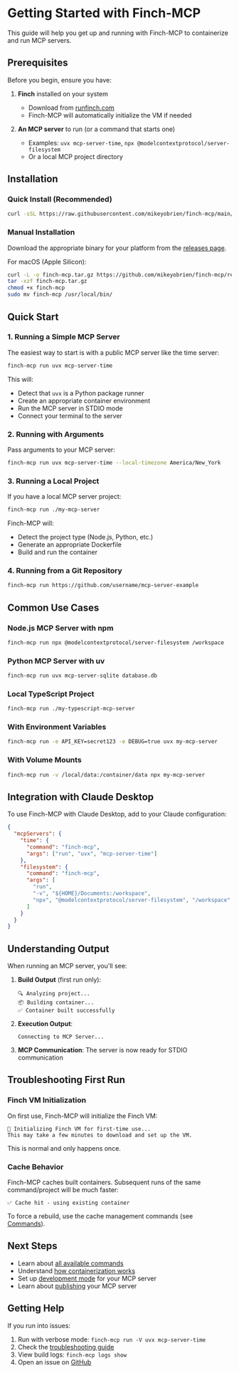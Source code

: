 # Getting Started with Finch-MCP

This guide will help you get up and running with Finch-MCP to containerize and run MCP servers.

## Prerequisites

Before you begin, ensure you have:

1. **Finch** installed on your system
   - Download from [runfinch.com](https://runfinch.com/)
   - Finch-MCP will automatically initialize the VM if needed

2. **An MCP server** to run (or a command that starts one)
   - Examples: `uvx mcp-server-time`, `npx @modelcontextprotocol/server-filesystem`
   - Or a local MCP project directory

## Installation

### Quick Install (Recommended)

```bash
curl -sSL https://raw.githubusercontent.com/mikeyobrien/finch-mcp/main/install.sh | bash
```

### Manual Installation

Download the appropriate binary for your platform from the [releases page](https://github.com/mikeyobrien/finch-mcp/releases).

For macOS (Apple Silicon):
```bash
curl -L -o finch-mcp.tar.gz https://github.com/mikeyobrien/finch-mcp/releases/latest/download/finch-mcp-macos-aarch64.tar.gz
tar -xzf finch-mcp.tar.gz
chmod +x finch-mcp
sudo mv finch-mcp /usr/local/bin/
```

## Quick Start

### 1. Running a Simple MCP Server

The easiest way to start is with a public MCP server like the time server:

```bash
finch-mcp run uvx mcp-server-time
```

This will:
- Detect that `uvx` is a Python package runner
- Create an appropriate container environment
- Run the MCP server in STDIO mode
- Connect your terminal to the server

### 2. Running with Arguments

Pass arguments to your MCP server:

```bash
finch-mcp run uvx mcp-server-time --local-timezone America/New_York
```

### 3. Running a Local Project

If you have a local MCP server project:

```bash
finch-mcp run ./my-mcp-server
```

Finch-MCP will:
- Detect the project type (Node.js, Python, etc.)
- Generate an appropriate Dockerfile
- Build and run the container

### 4. Running from a Git Repository

```bash
finch-mcp run https://github.com/username/mcp-server-example
```

## Common Use Cases

### Node.js MCP Server with npm

```bash
finch-mcp run npx @modelcontextprotocol/server-filesystem /workspace
```

### Python MCP Server with uv

```bash
finch-mcp run uvx mcp-server-sqlite database.db
```

### Local TypeScript Project

```bash
finch-mcp run ./my-typescript-mcp-server
```

### With Environment Variables

```bash
finch-mcp run -e API_KEY=secret123 -e DEBUG=true uvx my-mcp-server
```

### With Volume Mounts

```bash
finch-mcp run -v /local/data:/container/data npx my-mcp-server
```

## Integration with Claude Desktop

To use Finch-MCP with Claude Desktop, add to your Claude configuration:

```json
{
  "mcpServers": {
    "time": {
      "command": "finch-mcp",
      "args": ["run", "uvx", "mcp-server-time"]
    },
    "filesystem": {
      "command": "finch-mcp",
      "args": [
        "run",
        "-v", "${HOME}/Documents:/workspace",
        "npx", "@modelcontextprotocol/server-filesystem", "/workspace"
      ]
    }
  }
}
```

## Understanding Output

When running an MCP server, you'll see:

1. **Build Output** (first run only):
   ```
   🔍 Analyzing project...
   📦 Building container...
   ✅ Container built successfully
   ```

2. **Execution Output**:
   ```
   Connecting to MCP Server...
   ```

3. **MCP Communication**: The server is now ready for STDIO communication

## Troubleshooting First Run

### Finch VM Initialization

On first use, Finch-MCP will initialize the Finch VM:

```
🚀 Initializing Finch VM for first-time use...
This may take a few minutes to download and set up the VM.
```

This is normal and only happens once.

### Cache Behavior

Finch-MCP caches built containers. Subsequent runs of the same command/project will be much faster:

```
✅ Cache hit - using existing container
```

To force a rebuild, use the cache management commands (see [Commands](./commands.md)).

## Next Steps

- Learn about [all available commands](./commands.md)
- Understand [how containerization works](./containerization.md)
- Set up [development mode](./development.md) for your MCP server
- Learn about [publishing](./publishing.md) your MCP server

## Getting Help

If you run into issues:

1. Run with verbose mode: `finch-mcp run -V uvx mcp-server-time`
2. Check the [troubleshooting guide](./troubleshooting.md)
3. View build logs: `finch-mcp logs show`
4. Open an issue on [GitHub](https://github.com/mikeyobrien/finch-mcp/issues)